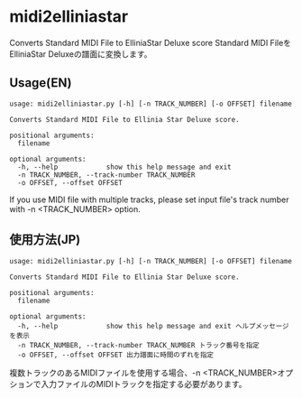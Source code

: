 # midi2elliniastar
Converts Standard MIDI File to ElliniaStar Deluxe score
Standard MIDI FileをElliniaStar Deluxeの譜面に変換します。

## Usage(EN)
```
usage: midi2elliniastar.py [-h] [-n TRACK_NUMBER] [-o OFFSET] filename

Converts Standard MIDI File to Ellinia Star Deluxe score.

positional arguments:
  filename

optional arguments:
  -h, --help            show this help message and exit
  -n TRACK_NUMBER, --track-number TRACK_NUMBER
  -o OFFSET, --offset OFFSET
```
If you use MIDI file with multiple tracks, please set input file's track number with -n <TRACK_NUMBER> option.

## 使用方法(JP)
```
usage: midi2elliniastar.py [-h] [-n TRACK_NUMBER] [-o OFFSET] filename

Converts Standard MIDI File to Ellinia Star Deluxe score.

positional arguments:
  filename

optional arguments:
  -h, --help            show this help message and exit ヘルプメッセージを表示
  -n TRACK_NUMBER, --track-number TRACK_NUMBER トラック番号を指定
  -o OFFSET, --offset OFFSET 出力譜面に時間のずれを指定
```
複数トラックのあるMIDIファイルを使用する場合、-n <TRACK_NUMBER>オプションで入力ファイルのMIDIトラックを指定する必要があります。

